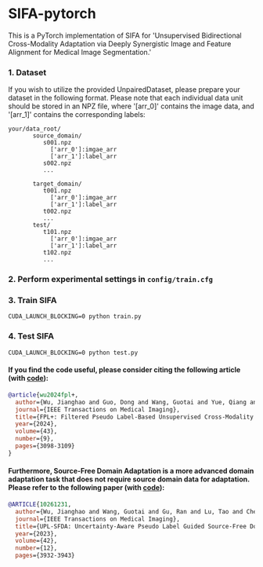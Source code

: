 ﻿# SIFA-pytorch
This is a PyTorch implementation of SIFA for 'Unsupervised Bidirectional Cross-Modality Adaptation via Deeply Synergistic Image and Feature Alignment for Medical Image Segmentation.'


### 1. Dataset

If you wish to utilize the provided UnpairedDataset, please prepare your dataset in the following format. Please note that each individual data unit should be stored in an NPZ file, where '[arr_0]' contains the image data, and '[arr_1]' contains the corresponding labels:
```
your/data_root/
       source_domain/
          s001.npz
            ['arr_0']:imgae_arr
            ['arr_1']:label_arr
          s002.npz
          ...

       target_domain/
          t001.npz
            ['arr_0']:imgae_arr
            ['arr_1']:label_arr
          t002.npz
          ...
       test/
          t101.npz
            ['arr_0']:imgae_arr
            ['arr_1']:label_arr
          t102.npz
          ...
```

### 2. Perform experimental settings in ```config/train.cfg```

### 3. Train SIFA
```
CUDA_LAUNCH_BLOCKING=0 python train.py
```

### 4. Test SIFA
```
CUDA_LAUNCH_BLOCKING=0 python test.py
```


#### If you find the code useful, please consider citing the following article (with [code](https://github.com/HiLab-git/FPL-plus)):

```bibtex
@article{wu2024fpl+,
  author={Wu, Jianghao and Guo, Dong and Wang, Guotai and Yue, Qiang and Yu, Huijun and Li, Kang and Zhang, Shaoting},
  journal={IEEE Transactions on Medical Imaging}, 
  title={FPL+: Filtered Pseudo Label-Based Unsupervised Cross-Modality Adaptation for 3D Medical Image Segmentation}, 
  year={2024},
  volume={43},
  number={9},
  pages={3098-3109}
}


```
#### Furthermore, Source-Free Domain Adaptation is a more advanced domain adaptation task that does not require source domain data for adaptation. Please refer to the following paper (with [code](https://github.com/HiLab-git/UPL-SFDA)):
```bibtex
@ARTICLE{10261231,
  author={Wu, Jianghao and Wang, Guotai and Gu, Ran and Lu, Tao and Chen, Yinan and Zhu, Wentao and Vercauteren, Tom and Ourselin, Sébastien and Zhang, Shaoting},
  journal={IEEE Transactions on Medical Imaging}, 
  title={UPL-SFDA: Uncertainty-Aware Pseudo Label Guided Source-Free Domain Adaptation for Medical Image Segmentation}, 
  year={2023},
  volume={42},
  number={12},
  pages={3932-3943}

```
